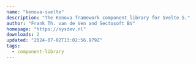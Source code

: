 ```yaml
---
name: "kenova-svelte"
description: "The Kenova framework component library for Svelte 5."
author: "Frank Th. van de Ven and Sectosoft BV"
homepage: "https://sysdev.nl"
downloads: 2
updated: "2024-07-02T13:02:56.979Z"
tags: 
  - component-library
---
```

